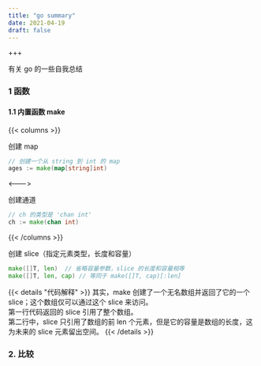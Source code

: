 ```yaml
---
title: "go summary"
date: 2021-04-19
draft: false
---
```


+++

有关 go 的一些自我总结

<!--more-->

### 1 函数

#### 1.1 内置函数 make

{{< columns >}}

创建 map

```go
// 创建一个从 string 到 int 的 map
ages := make(map[string]int)	
```

<--->

创建通道

```go
// ch 的类型是 'chan int'
ch := make(chan int)
```

{{< /columns >}}

创建 slice（指定元素类型，长度和容量）

```go
make([]T, len)	// 省略容量参数，slice 的长度和容量相等
make([]T, len, cap)	// 等同于 make([]T, cap)[:len]
```

{{< details "代码解释" >}}
其实，make 创建了一个无名数组并返回了它的一个 slice；这个数组仅可以通过这个 slice 来访问。  
第一行代码返回的 slice 引用了整个数组。  
第二行中，slice 只引用了数组的前 len 个元素，但是它的容量是数组的长度，这为未来的 slice 元素留出空间。
{{< /details >}}

### 2. 比较
